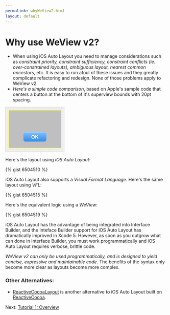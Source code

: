 ```yaml
---
permalink: whyWeView2.html
layout: default
---
```


Why use WeView v2?
==

<!-- TEMPLATE START -->

* When using iOS Auto Layout you need to manage considerations such as _constraint priority, constraint sufficiency, constraint conflicts (ie. over-constrained layouts), ambiguous layout, nearest common ancestors_, etc.  It is easy to run afoul of these issues and they greatly complicate refactoring and redesign.  None of those problems apply to WeView v2.
* _Here's a simple code comparison_, based on Apple's sample code that centers a button at the bottom of it's superview bounds with 20pt spacing.

![Layout Snapshot](images/snapshot-5B46EB1B-30D4-4FAE-8BC7-D76FA3BBE6CA-34104-00011AA1BCCB403A.png)

Here's the layout using _iOS Auto Layout_:

{% gist 6504510 %}

iOS Auto Layout also supports a _Visual Format Language_.  Here's the same layout using _VFL_:

{% gist 6504515 %}

Here's the equivalent logic using a _WeView_:

{% gist 6504519 %}

iOS Auto Layout has the advantage of being integrated into Interface Builder, and the Inteface Builder support for iOS Auto Layout has dramatically improved in Xcode 5.  However, as soon as you outgrow what can done in Interface Builder, you must work programmatically and iOS Auto Layout requires verbose, brittle code. 

_WeView v2 can only be used programmatically, and is designed to yield concise, expressive and maintainable code_.  The benefits of the syntax only become more clear as layouts become more complex.

### Other Alternatives:

* [ReactiveCocoaLayout](https://github.com/ReactiveCocoa/ReactiveCocoaLayout) is another alternative to iOS Auto Layout built on [ReactiveCocoa](https://github.com/ReactiveCocoa/ReactiveCocoa).  


<!-- TEMPLATE END -->

Next\: [Tutorial 1: Overview](Tutorial1.html)